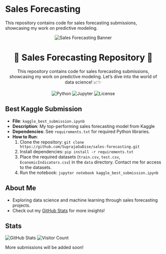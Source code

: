# Sales Forecasting

This repository contains code for sales forecasting submissions, showcasing my work on predictive modeling.

<p align="center">
  <img src="https://images.unsplash.com/photo-1600585154340-be6161a56a0c?ixlib=rb-4.0.3&auto=format&fit=crop&w=800&h=200&q=80" alt="Sales Forecasting Banner">
</p>

<h1 align="center">🌟 Sales Forecasting Repository 🌟</h1>

<p align="center">
  This repository contains code for sales forecasting submissions, showcasing my work on predictive modeling. Let’s dive into the world of data science! 📈✨
</p>

<p align="center">
  <img src="https://img.shields.io/badge/Python-3.9+-blue?style=flat-square&logo=python" alt="Python">
  <img src="https://img.shields.io/badge/Made%20with-Jupyter-orange?style=flat-square&logo=jupyter" alt="Jupyter">
  <img src="https://img.shields.io/badge/License-MIT-green?style=flat-square" alt="License">
</p>

## Best Kaggle Submission
- **File**: `kaggle_best_submission.ipynb`
- **Description**: My top-performing sales forecasting model from Kaggle
- **Dependencies**: See `requirements.txt` for required Python libraries.
- **How to Run**:
  1. Clone the repository: `git clone https://github.com/SuprajaGuDise/sales-forecasting.git`
  2. Install dependencies: `pip install -r requirements.txt`
  3. Place the required datasets (`train.csv`, `test.csv`, `EconomicIndicators.csv`) in the `data` directory. Contact me for access to the datasets.
  4. Run the notebook: `jupyter notebook kaggle_best_submission.ipynb`

## About Me
- Exploring data science and machine learning through sales forecasting projects.
- Check out my [GitHub Stats](https://github.com/SuprajaGuDise) for more insights!

## Stats
![GitHub Stats](https://github-readme-stats.vercel.app/api?username=SuprajaGuDise&show_icons=true)
![Visitor Count](https://visitor-badge.laobi.icu/badge?page_id=SuprajaGuDise.sales-forecasting)

More submissions will be added soon!
